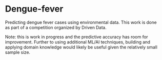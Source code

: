 # Dengue-fever
Predicting dengue fever cases using environmental data. This work is done as part of a competition organized by Driven Data.

Note: this is work in progress and the predictive accuracy has room for improvement. Further to using additional ML/AI techniques, building and applying domain knowledge would likely be useful given the relatively small sample size.



